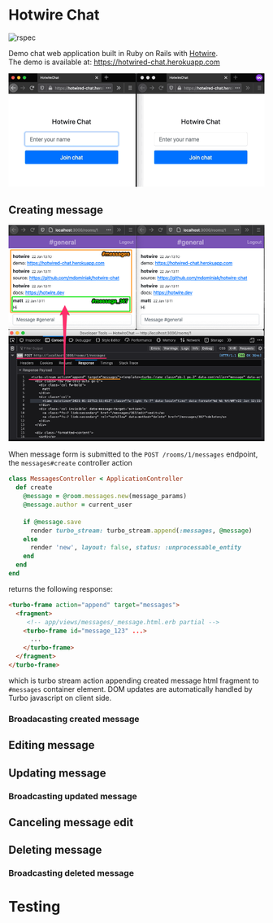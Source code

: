 # Hotwire Chat

![rspec](https://github.com/mdominiak/hotwire-chat/workflows/rspec/badge.svg)

Demo chat web application built in Ruby on Rails with [Hotwire](https://hotwire.dev).<br />The demo is available at: https://hotwired-chat.herokuapp.com

![Hotwire Chat Demo](public/chat.gif)

## Creating message

![create message](/public/messages_create.png)

When message form is submitted to the `POST /rooms/1/messages` endpoint, the `messages#create` controller action

```ruby
class MessagesController < ApplicationController
  def create
    @message = @room.messages.new(message_params)
    @message.author = current_user

    if @message.save
      render turbo_stream: turbo_stream.append(:messages, @message)
    else
      render 'new', layout: false, status: :unprocessable_entity
    end
  end
end
```

returns the following response:

```html
<turbo-frame action="append" target="messages">
  <fragment>
     <!-- app/views/messages/_message.html.erb partial -->
    <turbo-frame id="message_123" ...>
      ...
    </turbo-frame>
  </fragment>
</turbo-frame>
```

which is turbo stream action appending created message html fragment to `#messages` container element. DOM updates are automatically handled by Turbo javascript on client side.

### Broadacasting created message

## Editing message

## Updating message

### Broadcasting updated message

## Canceling message edit

## Deleting message

### Broadcasting deleted message

# Testing
